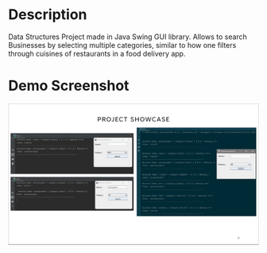 # Description 
Data Structures Project made in Java Swing GUI library. Allows to search Businesses by selecting multiple categories, similar to how one filters through cuisines of restaurants in a food delivery app.

# Demo Screenshot

![Demo](https://github.com/FazalOne/uni-projects/blob/main/Business%20Search%20Engine/Project%20Showcase.jpg)

